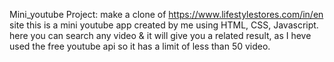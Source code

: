 Mini_youtube
Project: make a clone of https://www.lifestylestores.com/in/en site
this is a mini youtube app created by me using HTML, CSS, Javascript. here you can search any video & it will give you a related result, as I heve used the free youtube api so it has a limit of less than 50 video. 
